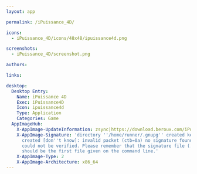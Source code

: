 ```yaml
---
layout: app

permalink: /iPuissance_4D/

icons:
  - iPuissance_4D/icons/48x48/ipuissance4d.png

screenshots:
  - iPuissance_4D/screenshot.png

authors:

links:

desktop:
  Desktop Entry:
    Name: iPuissance 4D
    Exec: iPuissance4D
    Icon: ipuissance4d
    Type: Application
    Categories: Game
  AppImageHub:
    X-AppImage-UpdateInformation: zsync|https://download.beroux.com/iPuissance_4D-x86_64.AppImage.zsync
    X-AppImage-Signature: 'directory ''/home/runner/.gnupg'' created keybox ''/home/runner/.gnupg/pubring.kbx''
      created [don''t know]: invalid packet (ctb=0a) no signature found the signature
      could not be verified. Please remember that the signature file (.sig or .asc)
      should be the first file given on the command line.'
    X-AppImage-Type: 2
    X-AppImage-Architecture: x86_64
---
```

